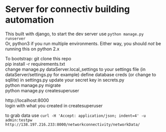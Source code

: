 # Server for connectiv building automation

This built with django, to start the dev server use `python manage.py runserver`   
Or, python3 if you run multiple environments. Either way, you should *not* be running this on python 2.x  


To bootstrap:
git clone this repo    
pip install -r requirements.txt  
change manage.py dataServer.local_settings to your settings file (in dataServer/settings.py for example) 
define database creds (or change to sqllite) in settings.py 
update your secret key in secrets.py  
python manage.py migrate  
python manage.py createsuperuser  

  
http://localhost:8000  
login with what you created in createsuperuser  



to grab data use
`curl -H 'Accept: application/json; indent=4' -u admin:testpw http://138.197.216.233:8000/networkconnectivity/networkData/`

